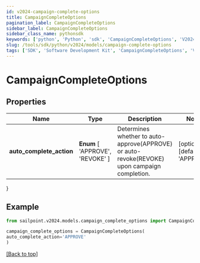 ```yaml
---
id: v2024-campaign-complete-options
title: CampaignCompleteOptions
pagination_label: CampaignCompleteOptions
sidebar_label: CampaignCompleteOptions
sidebar_class_name: pythonsdk
keywords: ['python', 'Python', 'sdk', 'CampaignCompleteOptions', 'V2024CampaignCompleteOptions'] 
slug: /tools/sdk/python/v2024/models/campaign-complete-options
tags: ['SDK', 'Software Development Kit', 'CampaignCompleteOptions', 'V2024CampaignCompleteOptions']
---
```


# CampaignCompleteOptions


## Properties

Name | Type | Description | Notes
------------ | ------------- | ------------- | -------------
**auto_complete_action** |  **Enum** [  'APPROVE',    'REVOKE' ] | Determines whether to auto-approve(APPROVE) or auto-revoke(REVOKE) upon campaign completion. | [optional] [default to 'APPROVE']
}

## Example

```python
from sailpoint.v2024.models.campaign_complete_options import CampaignCompleteOptions

campaign_complete_options = CampaignCompleteOptions(
auto_complete_action='APPROVE'
)

```
[[Back to top]](#) 

